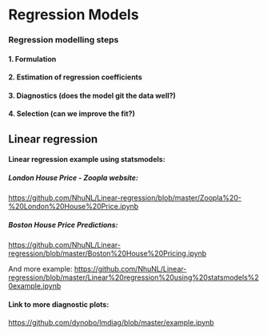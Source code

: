 # Regression Models

### Regression modelling steps

#### 1. Formulation

#### 2. Estimation of regression coefficients
#### 3. Diagnostics (does the model git the data well?)
#### 4. Selection (can we improve the fit?)

## Linear regression

#### Linear regression example using statsmodels: 

##### London House Price - Zoopla website: 
https://github.com/NhuNL/Linear-regression/blob/master/Zoopla%20-%20London%20House%20Price.ipynb


##### Boston House Price Predictions: 
https://github.com/NhuNL/Linear-regression/blob/master/Boston%20House%20Pricing.ipynb

And more example:
https://github.com/NhuNL/Linear-regression/blob/master/Linear%20regression%20using%20statsmodels%20example.ipynb

#### Link to more diagnostic plots:
https://github.com/dynobo/lmdiag/blob/master/example.ipynb
